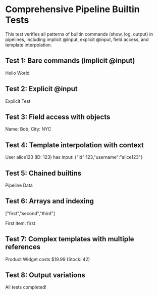 # Comprehensive Pipeline Builtin Tests

This test verifies all patterns of builtin commands (show, log, output) in pipelines, including implicit @input, explicit @input, field access, and template interpolation.

## Test 1: Bare commands (implicit @input)

Hello World

## Test 2: Explicit @input

Explicit Test

## Test 3: Field access with objects

Name: Bob, City: NYC

## Test 4: Template interpolation with context

User alice123 (ID: 123) has input: {"id":123,"username":"alice123"}

## Test 5: Chained builtins

Pipeline Data

## Test 6: Arrays and indexing

["first","second","third"]

First item: first

## Test 7: Complex templates with multiple references

Product Widget costs $19.99 (Stock: 42)

## Test 8: Output variations

All tests completed!
